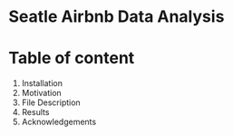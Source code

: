 # Seatle Airbnb Data Analysis

# Table of content
1. Installation
2. Motivation
3. File Description
4. Results
4. Acknowledgements
